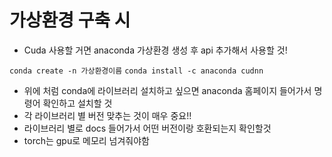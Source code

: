 # 가상환경 구축 시
- Cuda 사용할 거면 anaconda 가상환경 생성 후 api 추가해서 사용할 것!

``` conda create -n 가상환경이름 ```
``` conda install -c anaconda cudnn ```
- 위에 처럼 conda에 라이브러리 설치하고 싶으면 anaconda 홈페이지 들어가서 명령어 확인하고 설치할 것
- 각 라이브러리 별 버전 맞추는 것이 매우 중요!!
 - 라이브러리 별로 docs 들어가서 어떤 버전이랑 호환되는지 확인할것
- torch는 gpu로 메모리 넘겨줘야함
